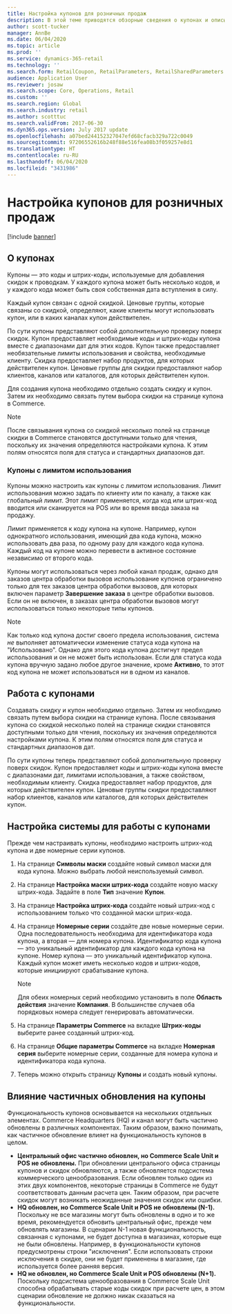 ```yaml
---
title: Настройка купонов для розничных продаж
description: В этой теме приводятся обзорные сведения о купонах и описывается порядок их настройки.
author: scott-tucker
manager: AnnBe
ms.date: 06/04/2020
ms.topic: article
ms.prod: ''
ms.service: dynamics-365-retail
ms.technology: ''
ms.search.form: RetailCoupon, RetailParameters, RetailSharedParameters
audience: Application User
ms.reviewer: josaw
ms.search.scope: Core, Operations, Retail
ms.custom: ''
ms.search.region: Global
ms.search.industry: retail
ms.author: scotttuc
ms.search.validFrom: 2017-06-30
ms.dyn365.ops.version: July 2017 update
ms.openlocfilehash: a07bed244152327047efd68cfacb329a722c0049
ms.sourcegitcommit: 97206552616b248f88e516fea08b3f059257e8d1
ms.translationtype: HT
ms.contentlocale: ru-RU
ms.lasthandoff: 06/04/2020
ms.locfileid: "3431986"
---
```

# <a name="set-up-coupons-for-retail-sales"></a>Настройка купонов для розничных продаж

[!include [banner](includes/banner.md)]

## <a name="overview-of-coupons"></a>О купонах

Купоны — это коды и штрих-коды, используемые для добавления скидок к проводкам. У каждого купона может быть несколько кодов, и у каждого кода может быть своя собственная дата вступления в силу.

Каждый купон связан с одной скидкой. Ценовые группы, которые связаны со скидкой, определяют, какие клиенты могут использовать купон, или в каких каналах купон действителен.

По сути купоны представляют собой дополнительную проверку поверх скидок. Купон предоставляет необходимые коды и штрих-коды купона вместе с диапазонами дат для этих кодов. Купон также предоставляет необязательные лимиты использования и свойства, необходимые клиенту. Скидка предоставляет набор продуктов, для которых действителен купон. Ценовые группы для скидки предоставляют набор клиентов, каналов или каталогов, для которых действителен купон.

Для создания купона необходимо отдельно создать скидку и купон. Затем их необходимо связать путем выбора скидки на странице купона в Commerce.

> [!NOTE]
> После связывания купона со скидкой несколько полей на странице скидки в Commerce становятся доступными только для чтения, поскольку их значения определяются настройками купона. К этим полям относятся поля для статуса и стандартных диапазонов дат.

### <a name="limited-use-coupons"></a>Купоны с лимитом использования

Купоны можно настроить как купоны с лимитом использования. Лимит использования можно задать по клиенту или по каналу, а также как глобальный лимит. Этот лимит применяется, когда код или штрих-код вводится или сканируется на POS или во время ввода заказа на продажу.

Лимит применяется к коду купона на купоне. Например, купон однократного использования, имеющий два кода купона, можно использовать два раза, по одному разу для каждого кода купона. Каждый код на купоне можно перевести в активное состояние независимо от второго кода.

Купоны могут использоваться через любой канал продаж, однако для заказов центра обработки вызовов использование купонов ограничено только для тех заказов центра обработки вызовов, для которых включен параметр **Завершение заказа** в центре обработки вызовов. Если он не включен, в заказах центра обработки вызовов могут использоваться только некоторые типы купонов.

> [!NOTE]
> Как только код купона достиг своего предела использования, система *не* выполняет автоматически изменение статуса кода купона на "Использовано". Однако для этого кода купона достигнут предел использования и он не может быть использован. Если для статуса кода купона вручную задано любое другое значение, кроме **Активно**, то этот код купона не может использоваться ни в одном из каналов.  

## <a name="managing-coupons"></a>Работа с купонами

Создавать скидку и купон необходимо отдельно. Затем их необходимо связать путем выбора скидки на странице купона. После связывания купона со скидкой несколько полей на странице скидки становятся доступными только для чтения, поскольку их значения определяются настройками купона. К этим полям относятся поля для статуса и стандартных диапазонов дат.

По сути купоны теперь представляют собой дополнительную проверку поверх скидок. Купон предоставляет коды и штрих-коды купона вместе с диапазонами дат, лимитами использования, а также свойством, необходимым клиенту. Скидка предоставляет набор продуктов, для которых действителен купон. Ценовые группы скидки предоставляют набор клиентов, каналов или каталогов, для которых действителен купон.

## <a name="system-setup-for-coupons"></a>Настройка системы для работы с купонами

Прежде чем настраивать купоны, необходимо настроить штрих-код купона и две номерные серии купонов.

1. На странице **Символы маски** создайте новый символ маски для кода купона. Можно выбрать любой неиспользуемый символ.
2. На странице **Настройка маски штрих-кода** создайте новую маску штрих-кода. Задайте в поле **Тип** значение **Купон**.
3. На странице **Настройка штрих-кода** создайте новый штрих-код с использованием только что созданной маски штрих-кода.
4. На странице **Номерные серии** создайте две новые номерные серии. Одна последовательность необходима для идентификатора кода купона, а вторая — для номера купона. Идентификатор кода купона — это уникальный идентификатор для каждого кода купона на купоне. Номер купона — это уникальный идентификатор купона. Каждый купон может иметь несколько кодов и штрих-кодов, которые инициируют срабатывание купона.

    > [!NOTE]
    > Для обеих номерных серий необходимо установить в поле **Область действия** значение **Компания**. В большинстве случаев оба порядковых номера следует генерировать автоматически.

5. На странице **Параметры Commerce** на вкладке **Штрих-коды** выберите ранее созданный штрих-код.
6. На странице **Общие параметры Commerce** на вкладке **Номерная серия** выберите номерные серии, созданные для номера купона и идентификатора кода купона.
7. Теперь можно открыть страницу **Купоны** и создать новый купоны.

## <a name="the-effect-of-partial-updates-on-coupons"></a>Влияние частичных обновления на купоны

Функциональность купонов основывается на нескольких отдельных элементах. Commerce Headquarters (HQ) и канал могут быть частично обновлены в различных компонентах. Таким образом, важно понимать, как частичное обновление влияет на функциональность купонов в целом.

- **Центральный офис частично обновлен, но Commerce Scale Unit и POS не обновлены.** При обновлении центрального офиса страницы купонов и скидок обновляются, а также обновляется подсистема коммерческого ценообразования. Если обновлен только один из этих двух компонентов, некоторые страницы в Commerce не будут соответствовать данным расчета цен. Таким образом, при расчете скидок могут возникать неожиданные значения скидок или ошибки.
- **HQ обновлен, но Commerce Scale Unit и POS не обновлены (N-1).** Поскольку не все магазины могут быть обновлены в одно и то же время, рекомендуется обновить центральный офис, прежде чем обновлять магазины. В сценарии N-1 новая функциональность, связанная с купонами, не будет доступна в магазинах, которые еще не были обновлены. Например, в функциональности купонов предусмотрены строки "исключения". Если использовать строки исключения в скидке, они не будет применены в магазине, где используется более ранняя версия.
- **HQ не обновлен, но Commerce Scale Unit и POS обновлены (N+1).** Поскольку подсистема ценообразования в Commerce Scale Unit способна обрабатывать старые коды скидок при расчете цен, в этом сценарии обновление не должно никак сказаться на функциональности.

